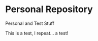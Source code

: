 Personal Repository
===================

Personal and Test Stuff

This is a test, I repeat... a test!
